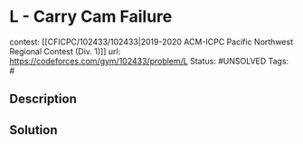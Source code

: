 # L - Carry Cam Failure

contest: [[CFICPC/102433/102433|2019-2020 ACM-ICPC Pacific Northwest Regional Contest (Div. 1)]]
url: https://codeforces.com/gym/102433/problem/L
Status: #UNSOLVED
Tags: #

## Description

## Solution

